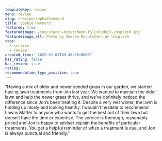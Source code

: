 ```yaml
---
templateKey: review
menu: review
slug: /review/sophiehammond
title: Sophie Hammond
featured: true
featuredimage: /img/sharon-mccutcheon-fSlCxR0dnZY-unsplash.jpg
featuredimage_alt: Photo by Sharon Mccutcheon on Unsplash
tags:
  - service
  - review
created_time: "2020-03-01T09:45:55+0000"
has_rating: false
has_review: true
rating: 
recommendation_type_positive: true
---
```

"Having a mix of older and newer seeded grass in our garden, we started having lawn treatments from Jon last year. We wanted to maintain the older lawn and help the newer grass thrive, and we’ve definitely noticed the difference since Jon’s been treating it. Despite a very wet winter, the lawn is holding up nicely and looking healthy. I wouldn’t hesitate to recommend Lawns Matter to anyone who wants to get the best out of their lawn but doesn’t have the time or expertise. The service is thorough, reasonably priced and Jon is happy to advise/ explain the benefits of particular treatments. You get a helpful reminder of when a treatment is due, and Jon is always punctual and friendly."